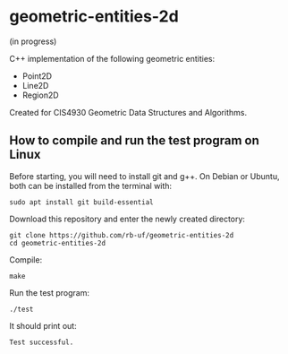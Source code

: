
# geometric-entities-2d

(in progress)

C++ implementation of the following geometric entities:
- Point2D
- Line2D
- Region2D

Created for CIS4930 Geometric Data Structures and Algorithms.

## How to compile and run the test program on Linux

Before starting, you will need to install git and g++.
On Debian or Ubuntu, both can be installed from the terminal with:
```
sudo apt install git build-essential
```

Download this repository and enter the newly created directory:
```
git clone https://github.com/rb-uf/geometric-entities-2d
cd geometric-entities-2d
```

Compile:
```
make
```

Run the test program:
```
./test
```

It should print out:
```
Test successful.
```
